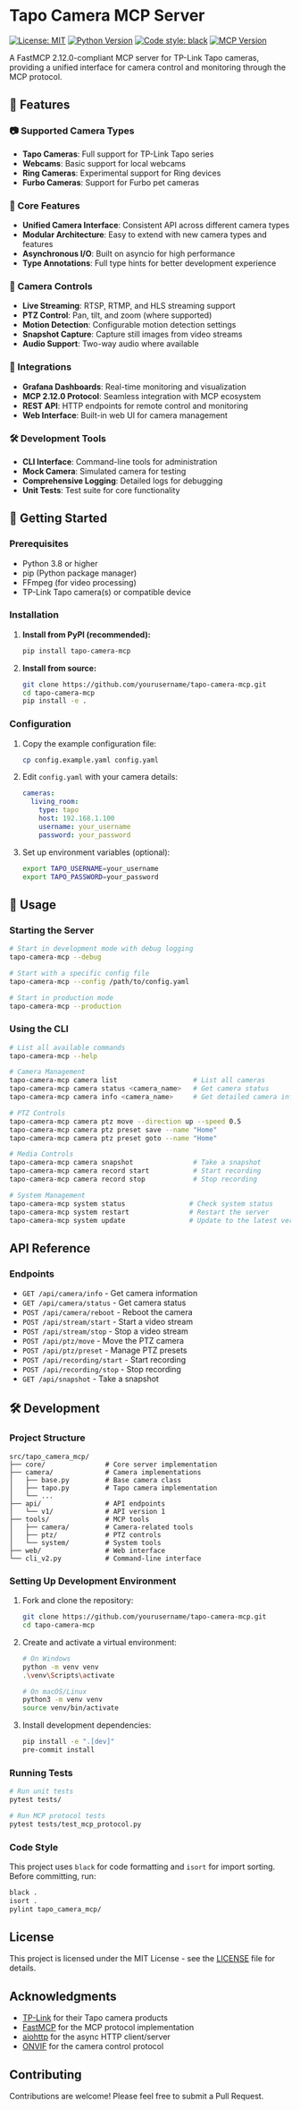 # Tapo Camera MCP Server

[![License: MIT](https://img.shields.io/badge/License-MIT-yellow.svg)](https://opensource.org/licenses/MIT)
[![Python Version](https://img.shields.io/pypi/pyversions/tapo-camera-mcp)](https://www.python.org/)
[![Code style: black](https://img.shields.io/badge/code%20style-black-000000.svg)](https://github.com/psf/black)
[![MCP Version](https://img.shields.io/badge/MCP-2.12.0-blue)](https://mcp-standard.org)

A FastMCP 2.12.0-compliant MCP server for TP-Link Tapo cameras, providing a unified interface for camera control and monitoring through the MCP protocol.

## 🚀 Features

### 📷 Supported Camera Types
- **Tapo Cameras**: Full support for TP-Link Tapo series
- **Webcams**: Basic support for local webcams
- **Ring Cameras**: Experimental support for Ring devices
- **Furbo Cameras**: Support for Furbo pet cameras

### 🎯 Core Features
- **Unified Camera Interface**: Consistent API across different camera types
- **Modular Architecture**: Easy to extend with new camera types and features
- **Asynchronous I/O**: Built on asyncio for high performance
- **Type Annotations**: Full type hints for better development experience

### 🎥 Camera Controls
- **Live Streaming**: RTSP, RTMP, and HLS streaming support
- **PTZ Control**: Pan, tilt, and zoom (where supported)
- **Motion Detection**: Configurable motion detection settings
- **Snapshot Capture**: Capture still images from video streams
- **Audio Support**: Two-way audio where available

### 🔌 Integrations
- **Grafana Dashboards**: Real-time monitoring and visualization
- **MCP 2.12.0 Protocol**: Seamless integration with MCP ecosystem
- **REST API**: HTTP endpoints for remote control and monitoring
- **Web Interface**: Built-in web UI for camera management

### 🛠 Development Tools
- **CLI Interface**: Command-line tools for administration
- **Mock Camera**: Simulated camera for testing
- **Comprehensive Logging**: Detailed logs for debugging
- **Unit Tests**: Test suite for core functionality

## 🚀 Getting Started

### Prerequisites

- Python 3.8 or higher
- pip (Python package manager)
- FFmpeg (for video processing)
- TP-Link Tapo camera(s) or compatible device

### Installation

1. **Install from PyPI (recommended):**
   ```bash
   pip install tapo-camera-mcp
   ```

2. **Install from source:**
   ```bash
   git clone https://github.com/yourusername/tapo-camera-mcp.git
   cd tapo-camera-mcp
   pip install -e .
   ```

### Configuration

1. Copy the example configuration file:
   ```bash
   cp config.example.yaml config.yaml
   ```

2. Edit `config.yaml` with your camera details:
   ```yaml
   cameras:
     living_room:
       type: tapo
       host: 192.168.1.100
       username: your_username
       password: your_password
   ```

3. Set up environment variables (optional):
   ```bash
   export TAPO_USERNAME=your_username
   export TAPO_PASSWORD=your_password
   ```

## 🚀 Usage

### Starting the Server

```bash
# Start in development mode with debug logging
tapo-camera-mcp --debug

# Start with a specific config file
tapo-camera-mcp --config /path/to/config.yaml

# Start in production mode
tapo-camera-mcp --production
```

### Using the CLI

```bash
# List all available commands
tapo-camera-mcp --help

# Camera Management
tapo-camera-mcp camera list                   # List all cameras
tapo-camera-mcp camera status <camera_name>   # Get camera status
tapo-camera-mcp camera info <camera_name>     # Get detailed camera info

# PTZ Controls
tapo-camera-mcp camera ptz move --direction up --speed 0.5
tapo-camera-mcp camera ptz preset save --name "Home"
tapo-camera-mcp camera ptz preset goto --name "Home"

# Media Controls
tapo-camera-mcp camera snapshot               # Take a snapshot
tapo-camera-mcp camera record start           # Start recording
tapo-camera-mcp camera record stop            # Stop recording

# System Management
tapo-camera-mcp system status                # Check system status
tapo-camera-mcp system restart               # Restart the server
tapo-camera-mcp system update                # Update to the latest version
```

## API Reference

### Endpoints

- `GET /api/camera/info` - Get camera information
- `GET /api/camera/status` - Get camera status
- `POST /api/camera/reboot` - Reboot the camera
- `POST /api/stream/start` - Start a video stream
- `POST /api/stream/stop` - Stop a video stream
- `POST /api/ptz/move` - Move the PTZ camera
- `POST /api/ptz/preset` - Manage PTZ presets
- `POST /api/recording/start` - Start recording
- `POST /api/recording/stop` - Stop recording
- `GET /api/snapshot` - Take a snapshot

## 🛠 Development

### Project Structure

```
src/tapo_camera_mcp/
├── core/               # Core server implementation
├── camera/             # Camera implementations
│   ├── base.py         # Base camera class
│   ├── tapo.py         # Tapo camera implementation
│   └── ...
├── api/                # API endpoints
│   └── v1/             # API version 1
├── tools/              # MCP tools
│   ├── camera/         # Camera-related tools
│   ├── ptz/            # PTZ controls
│   └── system/         # System tools
├── web/                # Web interface
└── cli_v2.py           # Command-line interface
```

### Setting Up Development Environment

1. Fork and clone the repository:
   ```bash
   git clone https://github.com/yourusername/tapo-camera-mcp.git
   cd tapo-camera-mcp
   ```

2. Create and activate a virtual environment:
   ```bash
   # On Windows
   python -m venv venv
   .\venv\Scripts\activate
   
   # On macOS/Linux
   python3 -m venv venv
   source venv/bin/activate
   ```

3. Install development dependencies:
   ```bash
   pip install -e ".[dev]"
   pre-commit install
   ```

### Running Tests

```bash
# Run unit tests
pytest tests/

# Run MCP protocol tests
pytest tests/test_mcp_protocol.py
```

### Code Style

This project uses `black` for code formatting and `isort` for import sorting. Before committing, run:

```bash
black .
isort .
pylint tapo_camera_mcp/
```

## License

This project is licensed under the MIT License - see the [LICENSE](LICENSE) file for details.

## Acknowledgments

- [TP-Link](https://www.tp-link.com/) for their Tapo camera products
- [FastMCP](https://github.com/yourusername/fastmcp) for the MCP protocol implementation
- [aiohttp](https://docs.aiohttp.org/) for the async HTTP client/server
- [ONVIF](https://www.onvif.org/) for the camera control protocol

## Contributing

Contributions are welcome! Please feel free to submit a Pull Request.

